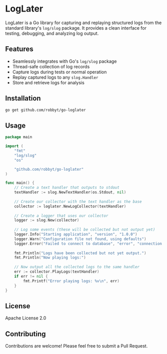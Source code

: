 # LogLater

LogLater is a Go library for capturing and replaying structured logs from the standard library's `log/slog` package. It provides a clean interface for testing, debugging, and analyzing log output.

## Features

- Seamlessly integrates with Go's `log/slog` package
- Thread-safe collection of log records
- Capture logs during tests or normal operation
- Replay captured logs to any `slog.Handler`
- Store and retrieve logs for analysis

## Installation

```bash
go get github.com/robbyt/go-loglater
```

## Usage

```go
package main

import (
	"fmt"
	"log/slog"
	"os"

	"github.com/robbyt/go-loglater"
)

func main() {
    // Create a text handler that outputs to stdout
    textHandler := slog.NewTextHandler(os.Stdout, nil)
    
    // Create our collector with the text handler as the base
    collector := loglater.NewLogCollector(textHandler)
    
    // Create a logger that uses our collector
    logger := slog.New(collector)
    
    // Log some events (these will be collected but not output yet)
    logger.Info("Starting application", "version", "1.0.0")
    logger.Warn("Configuration file not found, using defaults")
    logger.Error("Failed to connect to database", "error", "connection timeout")
    
    fmt.Println("Logs have been collected but not yet output.")
    fmt.Println("Now playing logs:")
    
    // Now output all the collected logs to the same handler
    err := collector.PlayLogs(textHandler)
    if err != nil {
        fmt.Printf("Error playing logs: %v\n", err)
    }
}
```

## License

Apache License 2.0

## Contributing

Contributions are welcome! Please feel free to submit a Pull Request.